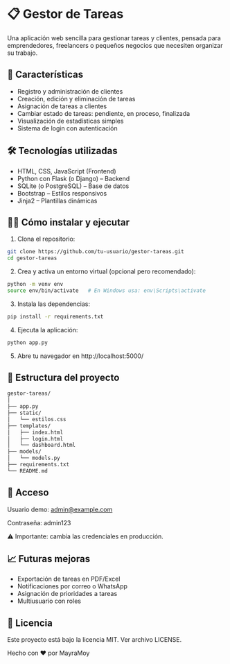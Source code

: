 # 📋 Gestor de Tareas

Una aplicación web sencilla para gestionar tareas y clientes, pensada para emprendedores, freelancers o pequeños negocios que necesiten organizar su trabajo.

## 🚀 Características

- Registro y administración de clientes
- Creación, edición y eliminación de tareas
- Asignación de tareas a clientes
- Cambiar estado de tareas: pendiente, en proceso, finalizada
- Visualización de estadísticas simples
- Sistema de login con autenticación

## 🛠️ Tecnologías utilizadas

- HTML, CSS, JavaScript (Frontend)
- Python con Flask (o Django) – Backend
- SQLite (o PostgreSQL) – Base de datos
- Bootstrap – Estilos responsivos
- Jinja2 – Plantillas dinámicas

## 🧑‍💻 Cómo instalar y ejecutar

1. Clona el repositorio:

```bash
git clone https://github.com/tu-usuario/gestor-tareas.git
cd gestor-tareas
```

2. Crea y activa un entorno virtual (opcional pero recomendado):

```bash
python -m venv env
source env/bin/activate   # En Windows usa: env\Scripts\activate
```

3. Instala las dependencias:

```bash
pip install -r requirements.txt
```

4. Ejecuta la aplicación:

```bash
python app.py
```

5. Abre tu navegador en http://localhost:5000/

## 📁 Estructura del proyecto
```bash
gestor-tareas/
│
├── app.py
├── static/
│   └── estilos.css
├── templates/
│   ├── index.html
│   ├── login.html
│   └── dashboard.html
├── models/
│   └── models.py
├── requirements.txt
└── README.md
```
## 🔐 Acceso

Usuario demo: admin@example.com

Contraseña: admin123

⚠️ Importante: cambia las credenciales en producción.

## 📈 Futuras mejoras

- Exportación de tareas en PDF/Excel
- Notificaciones por correo o WhatsApp
- Asignación de prioridades a tareas
- Multiusuario con roles

## 📝 Licencia

Este proyecto está bajo la licencia MIT. Ver archivo LICENSE.

Hecho con ❤️ por MayraMoy
